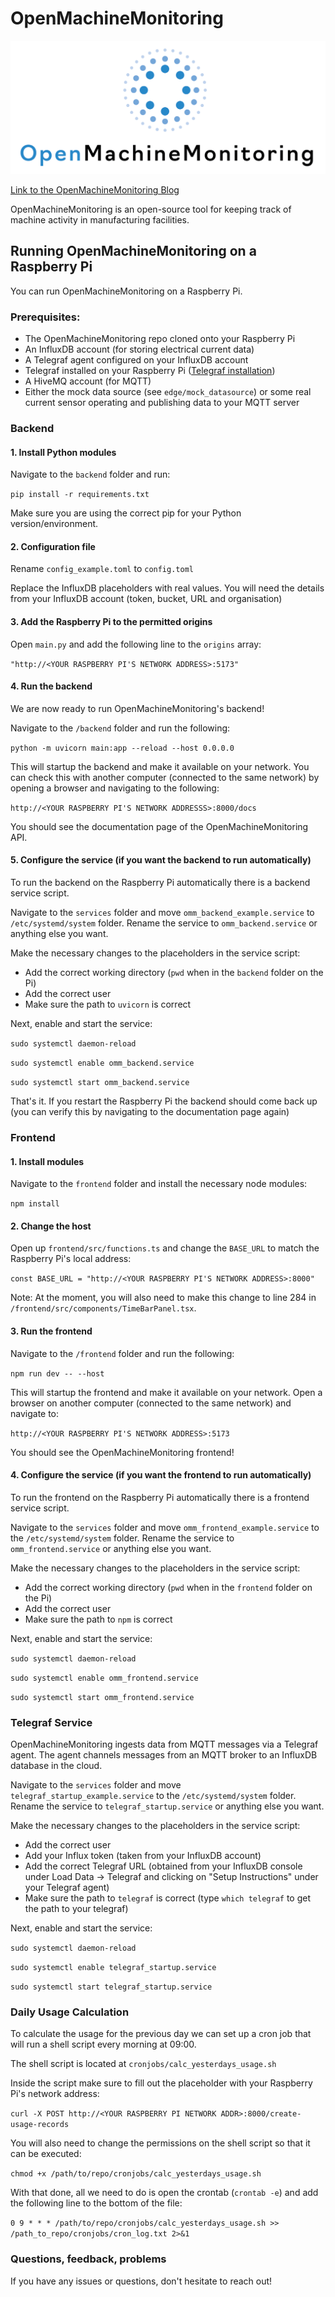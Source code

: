# OpenMachineMonitoring

![OpenMachineMonitoring logo](assets/OMM_Logo_2xPNG%402x.png)

[Link to the OpenMachineMonitoring Blog](https://openmachinemonitoring.substack.com/)

OpenMachineMonitoring is an open-source tool for keeping track of machine activity in manufacturing facilities.

## Running OpenMachineMonitoring on a Raspberry Pi

You can run OpenMachineMonitoring on a Raspberry Pi.

### Prerequisites:

- The OpenMachineMonitoring repo cloned onto your Raspberry Pi
- An InfluxDB account (for storing electrical current data)
- A Telegraf agent configured on your InfluxDB account
- Telegraf installed on your Raspberry Pi ([Telegraf installation](https://portal.influxdata.com/downloads/))
- A HiveMQ account (for MQTT)
- Either the mock data source (see `edge/mock_datasource`) or some real current sensor operating and publishing data to your MQTT server

### Backend

#### 1. Install Python modules

Navigate to the `backend` folder and run:

`pip install -r requirements.txt`

Make sure you are using the correct pip for your Python version/environment.

#### 2. Configuration file

Rename `config_example.toml` to `config.toml`

Replace the InfluxDB placeholders with real values. You will need the details from your InfluxDB account (token, bucket, URL and organisation)

#### 3. Add the Raspberry Pi to the permitted origins

Open `main.py` and add the following line to the `origins` array:

`"http://<YOUR RASPBERRY PI'S NETWORK ADDRESS>:5173"`

#### 4. Run the backend

We are now ready to run OpenMachineMonitoring's backend!

Navigate to the `/backend` folder and run the following:

`python -m uvicorn main:app --reload --host 0.0.0.0`

This will startup the backend and make it available on your network. You can check this with another computer (connected to the same network) by opening a browser and navigating to the following:

`http://<YOUR RASPBERRY PI'S NETWORK ADDRESSS>:8000/docs`

You should see the documentation page of the OpenMachineMonitoring API.

#### 5. Configure the service (if you want the backend to run automatically)

To run the backend on the Raspberry Pi automatically there is a backend service script.

Navigate to the `services` folder and move `omm_backend_example.service` to `/etc/systemd/system` folder. Rename the service to `omm_backend.service` or anything else you want.

Make the necessary changes to the placeholders in the service script:

- Add the correct working directory (`pwd` when in the `backend` folder on the Pi)
- Add the correct user
- Make sure the path to `uvicorn` is correct

Next, enable and start the service:

`sudo systemctl daemon-reload`

`sudo systemctl enable omm_backend.service`

`sudo systemctl start omm_backend.service`

That's it. If you restart the Raspberry Pi the backend should come back up (you can verify this by navigating to the documentation page again)

### Frontend

#### 1. Install modules

Navigate to the `frontend` folder and install the necessary node modules:

`npm install`

#### 2. Change the host

Open up `frontend/src/functions.ts` and change the `BASE_URL` to match the Raspberry Pi's local address:

`const BASE_URL = "http://<YOUR RASPBERRY PI'S NETWORK ADDRESS>:8000"`

Note: At the moment, you will also need to make this change to line 284 in `/frontend/src/components/TimeBarPanel.tsx`.

#### 3. Run the frontend

Navigate to the `/frontend` folder and run the following:

`npm run dev -- --host`

This will startup the frontend and make it available on your network. Open a browser on another computer (connected to the same network) and navigate to:

`http://<YOUR RASPBERRY PI'S NETWORK ADDRESS>:5173`

You should see the OpenMachineMonitoring frontend!

#### 4. Configure the service (if you want the frontend to run automatically)

To run the frontend on the Raspberry Pi automatically there is a frontend service script.

Navigate to the `services` folder and move `omm_frontend_example.service` to the `/etc/systemd/system` folder. Rename the service to `omm_frontend.service` or anything else you want.

Make the necessary changes to the placeholders in the service script:

- Add the correct working directory (`pwd` when in the `frontend` folder on the Pi)
- Add the correct user
- Make sure the path to `npm` is correct

Next, enable and start the service:

`sudo systemctl daemon-reload`

`sudo systemctl enable omm_frontend.service`

`sudo systemctl start omm_frontend.service`

### Telegraf Service

OpenMachineMonitoring ingests data from MQTT messages via a Telegraf agent. The agent channels messages from an MQTT broker to an InfluxDB database in the cloud.

Navigate to the `services` folder and move `telegraf_startup_example.service` to the `/etc/systemd/system` folder. Rename the service to `telegraf_startup.service` or anything else you want.

Make the necessary changes to the placeholders in the service script:

- Add the correct user
- Add your Influx token (taken from your InfluxDB account)
- Add the correct Telegraf URL (obtained from your InfluxDB console under Load Data -> Telegraf and clicking on "Setup Instructions" under your Telegraf agent)
- Make sure the path to `telegraf` is correct (type `which telegraf` to get the path to your telegraf)

Next, enable and start the service:

`sudo systemctl daemon-reload`

`sudo systemctl enable telegraf_startup.service`

`sudo systemctl start telegraf_startup.service`

### Daily Usage Calculation

To calculate the usage for the previous day we can set up a cron job that will run a shell script every morning at 09:00.

The shell script is located at `cronjobs/calc_yesterdays_usage.sh`

Inside the script make sure to fill out the placeholder with your Raspberry Pi's network address:

`curl -X POST http://<YOUR RASPBERRY PI NETWORK ADDR>:8000/create-usage-records`

You will also need to change the permissions on the shell script so that it can be executed:

`chmod +x /path/to/repo/cronjobs/calc_yesterdays_usage.sh`

With that done, all we need to do is open the crontab (`crontab -e`) and add the following line to the bottom of the file:

`0 9 * * * /path/to/repo/cronjobs/calc_yesterdays_usage.sh >> /path_to_repo/cronjobs/cron_log.txt 2>&1`

### Questions, feedback, problems

If you have any issues or questions, don't hesitate to reach out!
